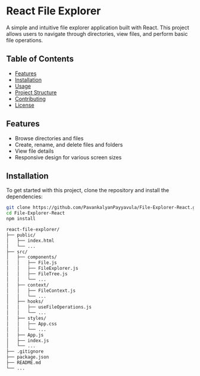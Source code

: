 # React File Explorer

A simple and intuitive file explorer application built with React. This project allows users to navigate through directories, view files, and perform basic file operations.

## Table of Contents

- [Features](#features)
- [Installation](#installation)
- [Usage](#usage)
- [Project Structure](#project-structure)
- [Contributing](#contributing)
- [License](#license)

## Features

- Browse directories and files
- Create, rename, and delete files and folders
- View file details
- Responsive design for various screen sizes

## Installation

To get started with this project, clone the repository and install the dependencies:

```bash
git clone https://github.com/PavankalyanPayyavula/File-Explorer-React.git
cd File-Explorer-React
npm install

react-file-explorer/
├── public/
│   ├── index.html
│   └── ...
├── src/
│   ├── components/
│   │   ├── File.js
│   │   ├── FileExplorer.js
│   │   ├── FileTree.js
│   │   └── ...
│   ├── context/
│   │   ├── FileContext.js
│   │   └── ...
│   ├── hooks/
│   │   ├── useFileOperations.js
│   │   └── ...
│   ├── styles/
│   │   ├── App.css
│   │   └── ...
│   ├── App.js
│   ├── index.js
│   └── ...
├── .gitignore
├── package.json
├── README.md
└── ...

